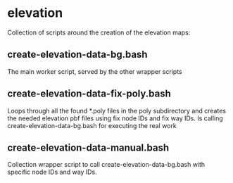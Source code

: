 elevation
==========
Collection of scripts around the creation of the elevation maps:

create-elevation-data-bg.bash
-----------------------------
The main worker script, served by the other wrapper scripts

create-elevation-data-fix-poly.bash
-----------------------------------
Loops through all the found *.poly files in the poly subdirectory and creates the needed elevation pbf files using fix node IDs and fix way IDs. Is calling create-elevation-data-bg.bash for executing the real work

create-elevation-data-manual.bash
---------------------------------
Collection wrapper script to call create-elevation-data-bg.bash with specific node IDs and way IDs.
